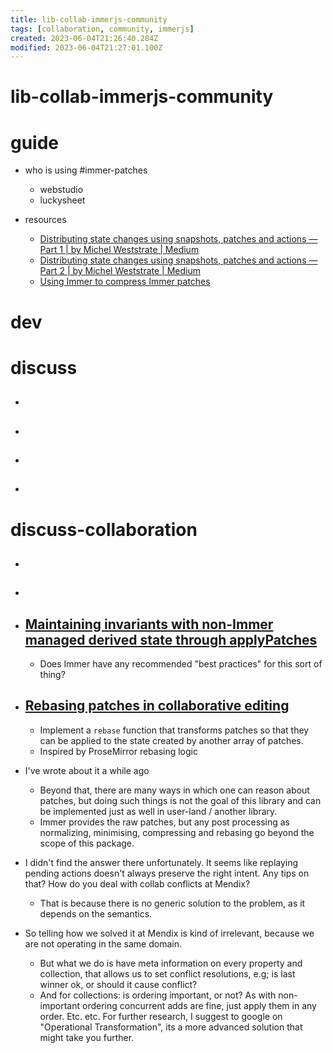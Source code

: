 ```yaml
---
title: lib-collab-immerjs-community
tags: [collaboration, community, immerjs]
created: 2023-06-04T21:26:40.284Z
modified: 2023-06-04T21:27:01.100Z
---
```


# lib-collab-immerjs-community

# guide

- who is using #immer-patches
  - webstudio
  - luckysheet

- resources
  - [Distributing state changes using snapshots, patches and actions — Part 1 | by Michel Weststrate | Medium](https://medium.com/@mweststrate/distributing-state-changes-using-snapshots-patches-and-actions-part-1-2811a2fcd65f)
  - [Distributing state changes using snapshots, patches and actions — Part 2 | by Michel Weststrate | Medium](https://medium.com/@mweststrate/distributing-state-changes-using-snapshots-patches-and-actions-part-2-2f50d8363988)
  - [Using Immer to compress Immer patches](https://medium.com/@dedels/using-immer-to-compress-immer-patches-f382835b6c69)
# dev

# discuss

- ## 

- ## 

- ## 

- ## 
# discuss-collaboration
- ## 

- ## 

- ## [Maintaining invariants with non-Immer managed derived state through applyPatches](https://github.com/immerjs/immer/issues/940)
  - Does Immer have any recommended "best practices" for this sort of thing?

- ## [Rebasing patches in collaborative editing](https://github.com/immerjs/immer/issues/410)
  - Implement a `rebase` function that transforms patches so that they can be applied to the state created by another array of patches.
  - Inspired by ProseMirror rebasing logic
- I've wrote about it a while ago
  - Beyond that, there are many ways in which one can reason about patches, but doing such things is not the goal of this library and can be implemented just as well in user-land / another library. 
  - Immer provides the raw patches, but any post processing as normalizing, minimising, compressing and rebasing go beyond the scope of this package.
- I didn't find the answer there unfortunately. It seems like replaying pending actions doesn't always preserve the right intent. Any tips on that? How do you deal with collab conflicts at Mendix?
  - That is because there is no generic solution to the problem, as it depends on the semantics.
- So telling how we solved it at Mendix is kind of irrelevant, because we are not operating in the same domain. 
  - But what we do is have meta information on every property and collection, that allows us to set conflict resolutions, e.g; is last winner ok, or should it cause conflict? 
  - And for collections: is ordering important, or not? As with non-important ordering concurrent adds are fine, just apply them in any order. Etc. etc. For further research, I suggest to google on "Operational Transformation", its a more advanced solution that might take you further.
